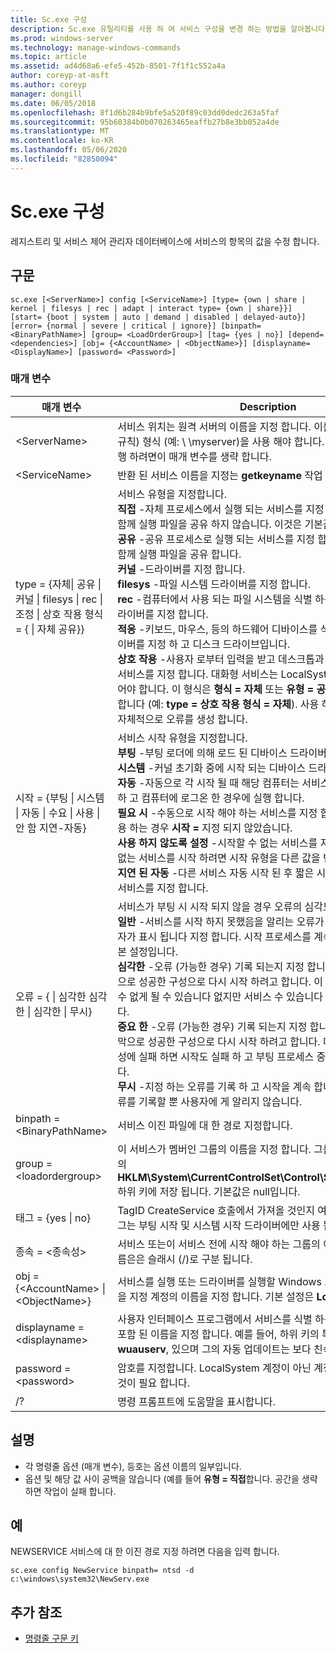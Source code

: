 ```yaml
---
title: Sc.exe 구성
description: Sc.exe 유틸리티를 사용 하 여 서비스 구성을 변경 하는 방법을 알아봅니다.
ms.prod: windows-server
ms.technology: manage-windows-commands
ms.topic: article
ms.assetid: ad4d68a6-efe5-452b-8501-7f1f1c552a4a
author: coreyp-at-msft
ms.author: coreyp
manager: dongill
ms.date: 06/05/2018
ms.openlocfilehash: 8f1d6b284b9bfe5a520f89c03dd0dedc263a5faf
ms.sourcegitcommit: 95b60384b0b070263465eaffb27b8e3bb052a4de
ms.translationtype: MT
ms.contentlocale: ko-KR
ms.lasthandoff: 05/06/2020
ms.locfileid: "82850094"
---
```

# <a name="scexe-config"></a>Sc.exe 구성

레지스트리 및 서비스 제어 관리자 데이터베이스에 서비스의 항목의 값을 수정 합니다.

## <a name="syntax"></a>구문

```
sc.exe [<ServerName>] config [<ServiceName>] [type= {own | share | kernel | filesys | rec | adapt | interact type= {own | share}}] [start= {boot | system | auto | demand | disabled | delayed-auto}] [error= {normal | severe | critical | ignore}] [binpath= <BinaryPathName>] [group= <LoadOrderGroup>] [tag= {yes | no}] [depend= <dependencies>] [obj= {<AccountName> | <ObjectName>}] [displayname= <DisplayName>] [password= <Password>]
```

### <a name="parameters"></a>매개 변수

|매개 변수|Description|
|---------|-----------|
|\<ServerName>|서비스 위치는 원격 서버의 이름을 지정 합니다. 이름은 UNC (범용 명명 규칙) 형식 (예: \\ \\myserver)을 사용 해야 합니다. SC.exe를 로컬로 실행 하려면이 매개 변수를 생략 합니다.|
|\<ServiceName>|반환 된 서비스 이름을 지정는 **getkeyname** 작업 합니다.|
|type = {자체\| 공유 \| 커널 \| filesys \| rec \| 조정 \| 상호 작용 형식 = { \| 자체 공유}} | 서비스 유형을 지정합니다.</br>**직접** -자체 프로세스에서 실행 되는 서비스를 지정 합니다. 다른 서비스와 함께 실행 파일을 공유 하지 않습니다. 이것은 기본값입니다.</br>**공유** -공유 프로세스로 실행 되는 서비스를 지정 합니다. 다른 서비스와 함께 실행 파일을 공유 합니다.</br>**커널** -드라이버를 지정 합니다.</br>**filesys** -파일 시스템 드라이버를 지정 합니다.</br>**rec** -컴퓨터에서 사용 되는 파일 시스템을 식별 하는 파일 시스템 인식 드라이버를 지정 합니다.</br>**적응** -키보드, 마우스, 등의 하드웨어 디바이스를 식별 하는 어댑터 드라이버를 지정 하 고 디스크 드라이브입니다.</br>**상호 작용** -사용자 로부터 입력을 받고 데스크톱과 상호 작용할 수 있는 서비스를 지정 합니다. 대화형 서비스는 LocalSystem 계정에서 실행 되어야 합니다. 이 형식은 **형식 = 자체** 또는 **유형 = 공유** 와 함께 사용 해야 합니다 (예: **type = 상호 작용** **형식 = 자체**). 사용 하 여 **유형 = 상호 작용** 자체적으로 오류를 생성 합니다.|
|시작 = {부팅 \| 시스템 \| 자동 \| 수요 \| 사용 \| 안 함 지연-자동}|서비스 시작 유형을 지정합니다.</br>**부팅** -부팅 로더에 의해 로드 된 디바이스 드라이버를 지정 합니다.</br>**시스템** -커널 초기화 중에 시작 되는 디바이스 드라이버를 지정 합니다.</br>**자동** -자동으로 각 시작 될 때 해당 컴퓨터는 서비스를 다시 시작을 지정 하 고 컴퓨터에 로그온 한 경우에 실행 합니다.</br>**필요 시** -수동으로 시작 해야 하는 서비스를 지정 합니다. 이 기본값을 사용 하는 경우 **시작 =** 지정 되지 않았습니다.</br>**사용 하지 않도록 설정** -시작할 수 없는 서비스를 지정 합니다. 사용할 수 없는 서비스를 시작 하려면 시작 유형을 다른 값을 변경 합니다.</br>**지연 된 자동** -다른 서비스 자동 시작 된 후 짧은 시간 자동으로 시작 되는 서비스를 지정 합니다.|
|오류 = { \| 심각한 심각한 \| 심각한 \| 무시}|서비스가 부팅 시 시작 되지 않을 경우 오류의 심각도 지정 합니다.</br>**일반** -서비스를 시작 하지 못했음을 알리는 오류가 기록 되 고 메시지 상자가 표시 됩니다 지정 합니다. 시작 프로세스를 계속 합니다. 이 값은 기본 설정입니다.</br>**심각한** -오류 (가능한 경우) 기록 되는지 지정 합니다. 컴퓨터가는 마지막으로 성공한 구성으로 다시 시작 하려고 합니다. 이 컴퓨터를 다시 시작할 수 없게 될 수 있습니다 없지만 서비스 수 있습니다 하지 실행할 수 있습니다.</br>**중요 한** -오류 (가능한 경우) 기록 되는지 지정 합니다. 컴퓨터가는 마지막으로 성공한 구성으로 다시 시작 하려고 합니다. 마지막으로 성공한 구성에 실패 하면 시작도 실패 하 고 부팅 프로세스 중지 오류를 중단 합니다.</br>**무시** -지정 하는 오류를 기록 하 고 시작을 계속 합니다. 이벤트 로그에 오류를 기록할 뿐 사용자에 게 알리지 않습니다.|
|binpath = \<BinaryPathName>|서비스 이진 파일에 대 한 경로 지정합니다.|
|group = \<loadordergroup>|이 서비스가 멤버인 그룹의 이름을 지정 합니다. 그룹 목록은 레지스트리의 **HKLM\System\CurrentControlSet\Control\ServiceGroupOrder** 하위 키에 저장 됩니다. 기본값은 null입니다.|
|태그 = {yes \| no}|TagID CreateService 호출에서 가져올 것인지 여부를 지정 합니다. 태그는 부팅 시작 및 시스템 시작 드라이버에만 사용 됩니다.|
|종속 = \<종속성>|서비스 또는이 서비스 전에 시작 해야 하는 그룹의 이름을 지정 합니다. 이름은은 슬래시 (/)로 구분 됩니다.|
|obj = {\<AccountName> \| \<ObjectName>}|서비스를 실행 또는 드라이버를 실행할 Windows 드라이버 개체의 이름을 지정 계정의 이름을 지정 합니다. 기본 설정은 **LocalSystem**합니다.|
|displayname = \<displayname>|사용자 인터페이스 프로그램에서 서비스를 식별 하는 것에 대 한 설명이 포함 된 이름을 지정 합니다. 예를 들어, 하위 키의 특정 한 서비스 이름은 **wuauserv**, 있으며 그의 자동 업데이트는 보다 친숙 한 표시 이름입니다.|
|password = \<password>|암호를 지정합니다. LocalSystem 계정이 아닌 계정을 사용 하는 경우 이것이 필요 합니다.|
|/?|명령 프롬프트에 도움말을 표시합니다.|

## <a name="remarks"></a>설명

-   각 명령줄 옵션 (매개 변수), 등호는 옵션 이름의 일부입니다.
-   옵션 및 해당 값 사이 공백을 않습니다 (예를 들어 **유형 = 직접**합니다. 공간을 생략 하면 작업이 실패 합니다.

## <a name="examples"></a>예

NEWSERVICE 서비스에 대 한 이진 경로 지정 하려면 다음을 입력 합니다.
```
sc.exe config NewService binpath= ntsd -d c:\windows\system32\NewServ.exe
```

## <a name="additional-references"></a>추가 참조

- [명령줄 구문 키](command-line-syntax-key.md)
